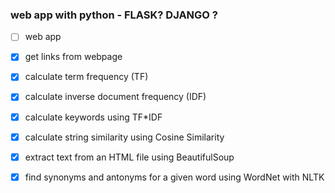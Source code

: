 ### web app with python - FLASK? DJANGO ? 

- [ ] web app

- [x] get links from webpage

- [x] calculate term frequency (TF)
- [x] calculate inverse document frequency (IDF)
- [x] calculate keywords using TF*IDF 

- [x] calculate string similarity using Cosine Similarity

- [x] extract text from an HTML file using BeautifulSoup

- [x] find synonyms and antonyms for a given word using WordNet with NLTK
